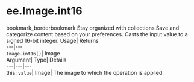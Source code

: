  
#  ee.Image.int16 
bookmark_borderbookmark Stay organized with collections  Save and categorize content based on your preferences. 
Casts the input value to a signed 16-bit integer. 
Usage| Returns  
---|---  
`Image.int16()`| Image  
Argument| Type| Details  
---|---|---  
this: `value`| Image| The image to which the operation is applied.  
